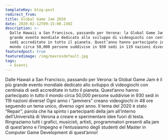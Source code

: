 ```yaml
---
templateKey: blog-post
redirect_from:
title: Global Game Jam 2020
date: 2020-02-12T09:15:00.230Z
description: >-
  Dalle Hawaii a San Francisco, passando per Verona: la Global Game Jam è il più
  grande evento mondiale dedicato allo sviluppo di videogiochi con centinaia di
  sedi accreditate in tutto il pianeta. Quest’anno hanno partecipato in tutto il
  mondo circa 50,000 persone suddivise in 930 sedi in 119 nazioni diverse!
featuredpost: true
featuredimage: /img/maxresdefault.jpg
tags:
  - Eventi
---
```

Dalle Hawaii a San Francisco, passando per Verona: la Global Game Jam è il più grande evento mondiale dedicato allo sviluppo di videogiochi con centinaia di sedi accreditate in tutto il pianeta. Quest’anno hanno partecipato in tutto il mondo circa 50,000 persone suddivise in 930 sedi in 119 nazioni diverse!
Ogni anno i “jammers” creano videogiochi in 48 ore seguendo un tema unico, diverso ogni anno. Il tema del 2020 è stato “Repair”, parola che ha spinto i partecipanti della jam all’interno dell’Università di Verona a creare e sperimentare idee fuori di testa.
Ringraziamo tutti i grafici, musicisti, artisti, programmatori presenti alla jam di quest’anno e l’impegno e l’entusiasmo degli studenti del Master in Computer Game Development di quest’anno!
